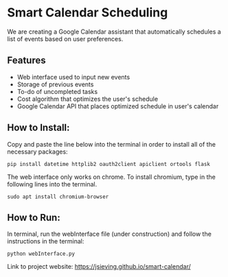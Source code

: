 # Smart Calendar Scheduling

We are creating a Google Calendar assistant that automatically schedules a list of events based on user preferences.

## Features
* Web interface used to input new events
* Storage of previous events
* To-do of uncompleted tasks
* Cost algorithm that optimizes the user's schedule
* Google Calendar API that places optimized schedule in user's calendar

## How to Install:

Copy and paste the line below into the terminal in order to install all of the necessary packages:

```
pip install datetime httplib2 oauth2client apiclient ortools flask
```

The web interface only works on chrome. To install chromium, type in the following lines into the terminal.
```
sudo apt install chromium-browser
```
## How to Run:
In terminal, run the webInterface file (under construction) and follow the instructions in the terminal:
```
python webInterface.py
```
Link to project website: https://jsieving.github.io/smart-calendar/
